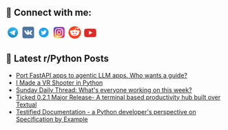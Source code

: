 ## 🔎 Connect with me:
[<img src="https://github.com/bullbesh/bullbesh/blob/main/images/Telegram.png" width="32" height="32" />](https://t.me/bullbesh)
[<img src="https://github.com/bullbesh/bullbesh/blob/main/images/VK.png" width="32" height="32" />](https://vk.com/bullbesh)
[<img src="https://github.com/bullbesh/bullbesh/blob/main/images/Twitter.png" width="32" height="32" />](https://twitter.com/bullbesh1)
[<img src="https://github.com/bullbesh/bullbesh/blob/main/images/Instagram.png" width="32" height="32" />](https://www.instagram.com/bullbesh)
[<img src="https://github.com/bullbesh/bullbesh/blob/main/images/Reddit.png" width="32" height="32" />](https://www.reddit.com/user/bullbesh)
[<img src="https://github.com/bullbesh/bullbesh/blob/main/images/YouTube.png" width="32" height="32" />](https://www.youtube.com/channel/UCtfjRs6uzgq5mfm8S06WTcg)

## 📕 Latest r/Python Posts
<!-- BLOG-POST-LIST:START -->
- [Port FastAPI apps to agentic LLM apps. Who wants a guide?](https://www.reddit.com/r/Python/comments/1i4p8s1/port_fastapi_apps_to_agentic_llm_apps_who_wants_a/)
- [I Made a VR Shooter in Python](https://www.reddit.com/r/Python/comments/1i4o1g2/i_made_a_vr_shooter_in_python/)
- [Sunday Daily Thread: What&#39;s everyone working on this week?](https://www.reddit.com/r/Python/comments/1i4l38y/sunday_daily_thread_whats_everyone_working_on/)
- [Ticked 0.2.1 Major Release- A terminal based productivity hub built over Textual](https://www.reddit.com/r/Python/comments/1i4dq4w/ticked_021_major_release_a_terminal_based/)
- [Testified Documentation - a Python developer&#39;s perspective on Specification by Example](https://www.reddit.com/r/Python/comments/1i4ao8k/testified_documentation_a_python_developers/)
<!-- BLOG-POST-LIST:END -->
